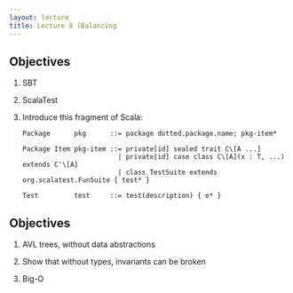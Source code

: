 ```yaml
---
layout: lecture
title: Lecture 8 (Balancing
---
```



Objectives
----------

1. SBT

1. ScalaTest

1. Introduce this fragment of Scala:

       Package      pkg      ::= package dotted.package.name; pkg-item*

       Package Item pkg-item ::= private[id] sealed trait C\[A ...]
                               | private[id] case class C\[A](x : T, ...) extends C'\[A]
                               | class TestSuite extends org.scalatest.FunSuite { test* }

       Test         test     ::= test(description) { e* }




Objectives
----------

1. AVL trees, without data abstractions

1. Show that without types, invariants can be broken

1. Big-O
